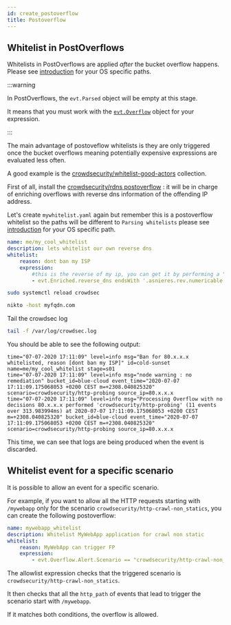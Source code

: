 ```yaml
---
id: create_postoverflow
title: Postoverflow
---
```


## Whitelist in PostOverflows

Whitelists in PostOverflows are applied _after_ the bucket overflow happens. Please see [introduction](/whitelist/introduction.md) for your OS specific paths.

:::warning

In PostOverflows, the `evt.Parsed` object will be empty at this stage.

It means that you must work with the [`evt.Overflow`](/expr/event.md#overflow-relevant-fields) object for your expression.

:::

The main advantage of postoveflow whitelists is they are only triggered once the bucket overflows meaning potentially expensive expressions are evaluated less often.

A good example is the [crowdsecurity/whitelist-good-actors](https://hub.crowdsec.net/author/crowdsecurity/collections/whitelist-good-actors) collection.

First of all, install the [crowdsecurity/rdns postoverflow](https://hub.crowdsec.net/author/crowdsecurity/configurations/rdns) : it will be in charge of enriching overflows with reverse dns information of the offending IP address.

Let's create `mywhitelist.yaml` again but remember this is a postoverflow whitelist so the paths will be different to `Parsing whitelists` please see [introduction](/whitelist/introduction.md) for your OS specific path.

```yaml
name: me/my_cool_whitelist
description: lets whitelist our own reverse dns
whitelist:
    reason: dont ban my ISP
    expression:
        #this is the reverse of my ip, you can get it by performing a "host" command on your public IP for example
        - evt.Enriched.reverse_dns endsWith '.asnieres.rev.numericable.fr.'
```

```bash title="Reload CrowdSec"
sudo systemctl reload crowdsec
```

```bash
nikto -host myfqdn.com
```

Tail the crowdsec log

```bash
tail -f /var/log/crowdsec.log
```

You should be able to see the following output:

```
time="07-07-2020 17:11:09" level=info msg="Ban for 80.x.x.x whitelisted, reason [dont ban my ISP]" id=cold-sunset name=me/my_cool_whitelist stage=s01
time="07-07-2020 17:11:09" level=info msg="node warning : no remediation" bucket_id=blue-cloud event_time="2020-07-07 17:11:09.175068053 +0200 CEST m=+2308.040825320" scenario=crowdsecurity/http-probing source_ip=80.x.x.x
time="07-07-2020 17:11:09" level=info msg="Processing Overflow with no decisions 80.x.x.x performed 'crowdsecurity/http-probing' (11 events over 313.983994ms) at 2020-07-07 17:11:09.175068053 +0200 CEST m=+2308.040825320" bucket_id=blue-cloud event_time="2020-07-07 17:11:09.175068053 +0200 CEST m=+2308.040825320" scenario=crowdsecurity/http-probing source_ip=80.x.x.x
```

This time, we can see that logs are being produced when the event is discarded.

## Whitelist event for a specific scenario

It is possible to allow an event for a specific scenario.

For example, if you want to allow all the HTTP requests starting with `/mywebapp` only for the scenario `crowdsecurity/http-crawl-non_statics`, you can create the following postoverflow:

```yaml
name: mywebapp_whitelist
description: Whitelist MyWebApp application for crawl non static
whitelist:
    reason: MyWebApp can trigger FP
    expression:
        - evt.Overflow.Alert.Scenario == "crowdsecurity/http-crawl-non_statics" and all(evt.Overflow.Alert.Events, {.GetMeta("http_path") startsWith "/mywebapp"})
```

The allowlist expression checks that the triggered scenario is `crowdsecurity/http-crawl-non_statics`.

It then checks that all the `http_path` of events that lead to trigger the scenario start with `/mywebapp`.

If it matches both conditions, the overflow is allowed.
